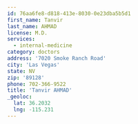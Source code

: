 ```yaml
---
id: 76aa6fe8-d818-413e-8030-0e23dba5b5d1
first_name: Tanvir
last_name: AHMAD
license: M.D.
services:
  - internal-medicine
category: doctors
address: '7020 Smoke Ranch Road'
city: 'Las Vegas'
state: NV
zip: '89128'
phone: 702-366-9522
title: 'Tanvir AHMAD'
_geoloc:
  lat: 36.2032
  lng: -115.231
---
```

